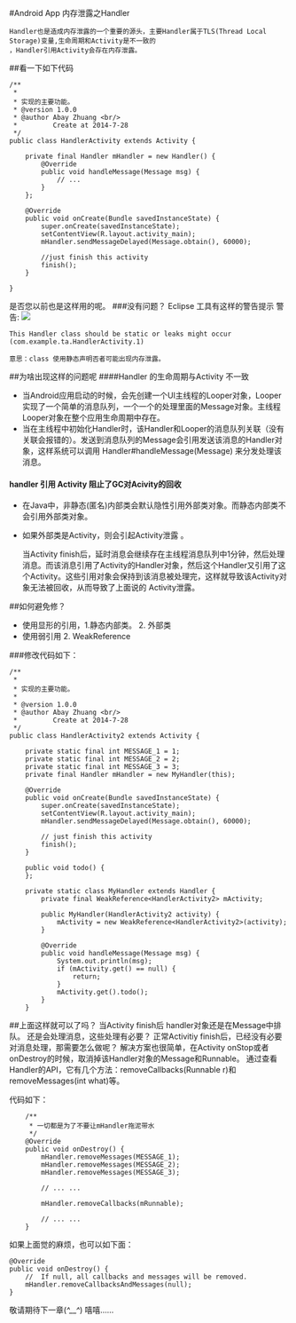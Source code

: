 #Android App 内存泄露之Handler

 	Handler也是造成内存泄露的一个重要的源头，主要Handler属于TLS(Thread Local Storage)变量,生命周期和Activity是不一致的
	，Handler引用Activity会存在内存泄露。

##看一下如下代码
	
	/**
	 * 
	 * 实现的主要功能。
	 * @version 1.0.0 
	 * @author Abay Zhuang <br/>
	 *		   Create at 2014-7-28
	 */
	public class HandlerActivity extends Activity {
	
		private final Handler mHandler = new Handler() {
			@Override
			public void handleMessage(Message msg) {
				// ...
			}
		};
	
	    @Override
	    public void onCreate(Bundle savedInstanceState) {
	        super.onCreate(savedInstanceState);
	        setContentView(R.layout.activity_main);
	        mHandler.sendMessageDelayed(Message.obtain(), 60000);
	 
	        //just finish this activity
	        finish();
	    }
	
	}

是否您以前也是这样用的呢。
###没有问题？
   Eclipse 工具有这样的警告提示
警告:
![](https://raw.githubusercontent.com/loyabe/Docs/master/%E5%86%85%E5%AD%98%E6%B3%84%E9%9C%B2/res/dvoidleak_handler_1.png)

	This Handler class should be static or leaks might occur (com.example.ta.HandlerActivity.1)

	意思：class 使用静态声明否者可能出现内存泄露。
##为啥出现这样的问题呢
####Handler 的生命周期与Activity 不一致
- 当Android应用启动的时候，会先创建一个UI主线程的Looper对象，Looper实现了一个简单的消息队列，一个一个的处理里面的Message对象。主线程Looper对象在整个应用生命周期中存在。
- 当在主线程中初始化Handler时，该Handler和Looper的消息队列关联（没有关联会报错的）。发送到消息队列的Message会引用发送该消息的Handler对象，这样系统可以调用 Handler#handleMessage(Message) 来分发处理该消息。

#### handler 引用 Activity 阻止了GC对Acivity的回收
- 在Java中，非静态(匿名)内部类会默认隐性引用外部类对象。而静态内部类不会引用外部类对象。
- 如果外部类是Activity，则会引起Activity泄露 。
   
  当Activity finish后，延时消息会继续存在主线程消息队列中1分钟，然后处理消息。而该消息引用了Activity的Handler对象，然后这个Handler又引用了这个Activity。这些引用对象会保持到该消息被处理完，这样就导致该Activity对象无法被回收，从而导致了上面说的 Activity泄露。




##如何避免修？
- 使用显形的引用，1.静态内部类。 2. 外部类
- 使用弱引用     2. WeakReference
 
###修改代码如下：

	/**
	 * 
	 * 实现的主要功能。
	 * 
	 * @version 1.0.0
	 * @author Abay Zhuang <br/>
	 *         Create at 2014-7-28
	 */
	public class HandlerActivity2 extends Activity {
	
		private static final int MESSAGE_1 = 1;
		private static final int MESSAGE_2 = 2;
		private static final int MESSAGE_3 = 3;
		private final Handler mHandler = new MyHandler(this);
	
		@Override
		public void onCreate(Bundle savedInstanceState) {
			super.onCreate(savedInstanceState);
			setContentView(R.layout.activity_main);
			mHandler.sendMessageDelayed(Message.obtain(), 60000);
	
			// just finish this activity
			finish();
		}
	
		public void todo() {
		};
	
		private static class MyHandler extends Handler {
			private final WeakReference<HandlerActivity2> mActivity;
	
			public MyHandler(HandlerActivity2 activity) {
				mActivity = new WeakReference<HandlerActivity2>(activity);
			}
	
			@Override
			public void handleMessage(Message msg) {
				System.out.println(msg);
				if (mActivity.get() == null) {
					return;
				}
				mActivity.get().todo();
			}
		}


##上面这样就可以了吗？
	  当Activity finish后 handler对象还是在Message中排队。 还是会处理消息，这些处理有必要？
	  正常Activitiy finish后，已经没有必要对消息处理，那需要怎么做呢？
	  解决方案也很简单，在Activity onStop或者onDestroy的时候，取消掉该Handler对象的Message和Runnable。
	  通过查看Handler的API，它有几个方法：removeCallbacks(Runnable r)和removeMessages(int what)等。

代码如下：
		
		/**
		 * 一切都是为了不要让mHandler拖泥带水
		 */
		@Override
		public void onDestroy() {
			mHandler.removeMessages(MESSAGE_1);
			mHandler.removeMessages(MESSAGE_2);
			mHandler.removeMessages(MESSAGE_3);
	
			// ... ...
	
			mHandler.removeCallbacks(mRunnable);
	
			// ... ...
		}	

如果上面觉的麻烦，也可以如下面：

	@Override
	public void onDestroy() {
	    //  If null, all callbacks and messages will be removed.
	    mHandler.removeCallbacksAndMessages(null);
	}
	


敬请期待下一章(*^__^*) 嘻嘻……
	